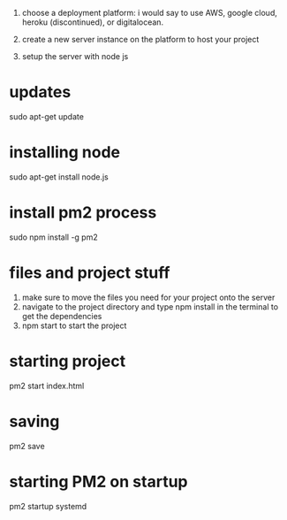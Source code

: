 1. choose a deployment platform: i would say to use AWS, google cloud, heroku (discontinued), or digitalocean.

2. create a new server instance on the platform to host your project

3. setup the server with node js

# updates 

sudo apt-get update

# installing node

sudo apt-get install node.js

# install pm2 process

sudo npm install -g pm2

# files and project stuff

1. make sure to move the files you need for your project onto the server
2. navigate to the project directory and type npm install in the terminal to get the dependencies
3. npm start to start the project

# starting project

pm2 start index.html

# saving

pm2 save

# starting PM2 on startup

pm2 startup systemd
